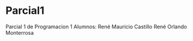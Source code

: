 # Parcial1
Parcial 1 de Programacion 1
Alumnos:  René Mauricio Castillo
          René Orlando Monterrosa
